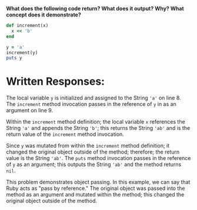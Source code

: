 **What does the following code return? What does it output? Why? What concept does it demonstrate?**

```ruby
def increment(x)
  x << 'b'  
end

y = 'a'
increment(y)
puts y
```
# Written Responses:

The local variable `y` is initialized and assigned to the String `'a'` on line 8. The `increment` method invocation passes in the reference of `y` in as an argument on line 9.

Within the `increment` method definition; the local variable `x` references the String `'a'` and appends the String `'b'`; this returns the String `'ab'` and is the return value of the `increment` method invocation.

Since `y` was mutated from within the `increment` method definition; it changed the original object outside of the method; therefore; the return value is the String `'ab'`.
The `puts` method invocation passes in the reference of `y` as an argument; this outputs the String `'ab'` and the method returns `nil`.

This problem demonstrates object passing. In this example, we can say that Ruby acts as "pass by reference." The original object was passed into the method as an argument and mutated within the method; this changed the original object outside of the method.

